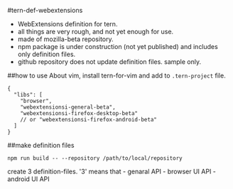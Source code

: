 #tern-def-webextensions
 * WebExtensions definition for tern.
 * all things are very rough, and not yet enough for use.
 * made of mozilla-beta repository.
 * npm package is under construction (not yet published) and includes only definition files.
 * github repository does not update definition files. sample only.

##how to use
About vim, install tern-for-vim and add to `.tern-project` file.
```.tern-project
{
  "libs": [
    "browser",
    "webextensionsi-general-beta",
    "webextensionsi-firefox-desktop-beta"
    // or "webextensionsi-firefox-android-beta"
  ]
}
```

##make definition files

`npm run build -- --repository /path/to/local/repository`

create 3 definition-files.
  '3' means that
    - genaral API
    - browser UI API
    - android UI API

<!-- vim:expandtab ff=unix fenc=utf-8 sw=2 -->

